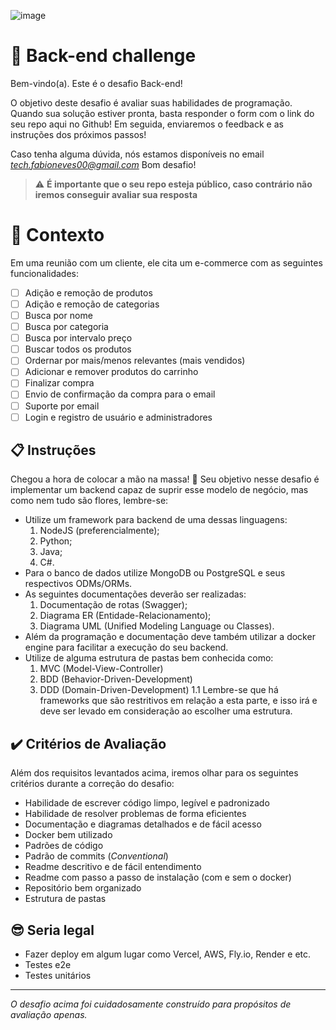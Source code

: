 ![image](https://user-images.githubusercontent.com/67487494/249557127-fadba69b-3f2f-440d-a695-77b756033884.png)


# 🚀 Back-end challenge

Bem-vindo(a). Este é o desafio Back-end!

O objetivo deste desafio é avaliar suas habilidades de programação.
Quando sua solução estiver pronta, basta responder o form com o link do seu repo aqui no Github!
Em seguida, enviaremos o feedback e as instruções dos próximos passos!

Caso tenha alguma dúvida, nós estamos disponíveis no email *tech.fabioneves00@gmail.com*
Bom desafio!

> ⚠️ **É importante que o seu repo esteja público, caso contrário não iremos conseguir avaliar sua resposta**

# 🧠 Contexto

  Em uma reunião com um cliente, ele cita um e-commerce com as seguintes funcionalidades:

- [ ] Adição e remoção de produtos
- [ ] Adição e remoção de categorias
- [ ] Busca por nome
- [ ] Busca por categoria
- [ ] Busca por intervalo preço
- [ ] Buscar todos os produtos
- [ ] Ordernar por mais/menos relevantes (mais vendidos)
- [ ] Adicionar e remover produtos do carrinho
- [ ] Finalizar compra
- [ ] Envio de confirmação da compra para o email
- [ ] Suporte por email
- [ ] Login e registro de usuário e administradores

## 📋 Instruções

Chegou a hora de colocar a mão na massa! 🎉
Seu objetivo nesse desafio é implementar um backend capaz de suprir esse modelo de negócio, mas como nem tudo são flores, lembre-se:
- Utilize um framework para backend de uma dessas linguagens:
    1. NodeJS (preferencialmente);
    2. Python;
    3. Java;
    4. C#.
- Para o banco de dados utilize MongoDB ou PostgreSQL e seus respectivos ODMs/ORMs.
- As seguintes documentações deverão ser realizadas:
    1. Documentação de rotas (Swagger);
    2. Diagrama ER (Entidade-Relacionamento);
    3. Diagrama UML (Unified Modeling Language ou Classes).
- Além da programação e documentação deve também utilizar a docker engine para facilitar a execução do seu backend.
- Utilize de alguma estrutura de pastas bem conhecida como:
    1. MVC (Model-View-Controller)
    2. BDD (Behavior-Driven-Development)
    3. DDD (Domain-Driven-Development)
       1.1 Lembre-se que há frameworks que são restritivos em relação a esta parte, e isso irá e deve ser levado em consideração ao escolher uma estrutura.

## ✔️ Critérios de Avaliação

Além dos requisitos levantados acima, iremos olhar para os seguintes critérios durante a correção do desafio:

- Habilidade de escrever código limpo, legível e padronizado
- Habilidade de resolver problemas de forma eficientes
- Documentação e diagramas detalhados e de fácil acesso
- Docker bem utilizado
- Padrões de código
- Padrão de commits (_Conventional_)
- Readme descritivo e de fácil entendimento
- Readme com passo a passo de instalação (com e sem o docker)
- Repositório bem organizado
- Estrutura de pastas

## 😎 Seria legal
- Fazer deploy em algum lugar como Vercel, AWS, Fly.io, Render e etc.
- Testes e2e
- Testes unitários

---

_O desafio acima foi cuidadosamente construído para propósitos de avaliação apenas._



